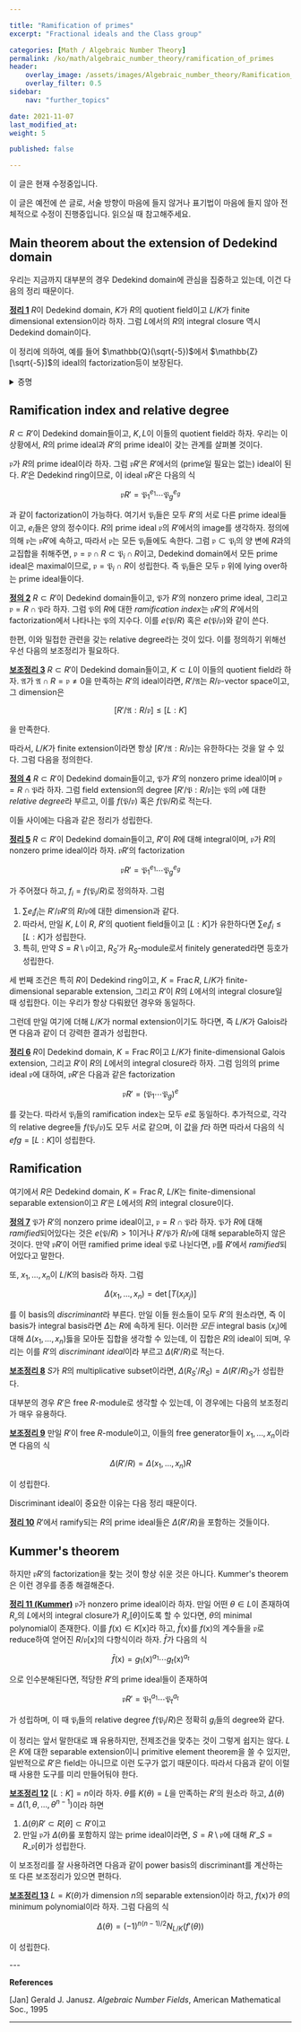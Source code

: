 ```yaml
---

title: "Ramification of primes"
excerpt: "Fractional ideals and the Class group"

categories: [Math / Algebraic Number Theory]
permalink: /ko/math/algebraic_number_theory/ramification_of_primes
header:
    overlay_image: /assets/images/Algebraic_number_theory/Ramification_of_primes.png
    overlay_filter: 0.5
sidebar: 
    nav: "further_topics"

date: 2021-11-07
last_modified_at: 
weight: 5

published: false

---
```


<div class="notice--warning" markdown="1">

이 글은 현재 수정중입니다.

이 글은 예전에 쓴 글로, 서술 방향이 마음에 들지 않거나 표기법이 마음에 들지 않아 전체적으로 수정이 진행중입니다. 읽으실 때 참고해주세요.

</div>


## Main theorem about the extension of Dedekind domain

우리는 지금까지 대부분의 경우 Dedekind domain에 관심을 집중하고 있는데, 이건 다음의 정리 때문이다.

<div class="proposition" markdown="1">

<ins id="thm1">**정리 1**</ins> $R$이 Dedekind domain, $K$가 $R$의 quotient field이고 $L/K$가 finite dimensional extension이라 하자. 그럼 $L$에서의 $R$의 integral closure 역시 Dedekind domain이다.

</div>

이 정리에 의하여, 예를 들어 $\mathbb{Q}(\sqrt{-5})$에서 $\mathbb{Z}[\sqrt{-5}]$의 ideal의 factorization등이 보장된다. 

<details class="proof--alone" markdown="1">
<summary>증명</summary>

$L$에서의 $K$의 relative separable closure를 $E$라 하자. 그럼 $E/K$는 separable extension이고, $L/E$는 purely inseparable extension이 된다. $R'$을 $R$의 $E$에서의 integral closure, 그리고 $R\'\'$을 $R'$의 $L$에서의 integral closure라 하면 integral closure의 transitivity에 의하여 $R\'\'$은 $R$의 $L$에서의 integral closure가 된다. 

우리는 우선 $R'$이 Dedekind domian인 것을 보인다. 이는 $R'$이 integrally closed Noetherian domain이고, 또 $R'$의 모든 prime ideal이 곧 maximal ideal이라는 것을 보이면 된다. $R'$은 $R$의 integral closure이므로 $R'$이 integrally closed가 되는 것은 자명하다. 또, $R'$은 field $L$의 subring이므로, integral domain이 되는 것 또한 자명하다. 

이제 $R'$이 Noetherian이라는 것을 보이자. $E/K$는 finite-dimensional extension이므로 basis $a_1,\ldots,a_n$을 잡을 수 있다. 한편, $E$의 임의의 원소 $x$는 $K[\mathrm{x}]$에서 minimal polynomial을 가진다. 이 minimal polynomial을 $f$라 하고, 식

$$f(\mathrm{x})=\mathrm{x}+\frac{r_{n-1}}{s_{n-1}}\mathrm{x}^{n-1}+\cdots+\frac{r_1}{s_1}\mathrm{x}+\frac{r_0}{s_0}=0$$

의 양 변에 $s_i$들의 least common multiple $s$를 곱하면 약간의 renaming을 통해

$$(s\mathrm{x})^n+r_{n-1}'(s\mathrm{x})^{n-1}+\cdots+r_1'(s\mathrm{x})+r_0'=0$$

이라 할 수 있다. $x$는 위의 식을 만족하므로, $\mathrm{t}=sx$는 다음의 식

$$\mathrm{t}^n+r_{n-1}'\mathrm{t}^{n-1}+\cdots+r_1'\mathrm{t}+r_0'=0$$

을 만족하고 따라서 $sx$는 $R$에 대해 integral이다. 따라서 $E$는 $R'$의 quotient field가 되고, 뿐만 아니라 임의의 $x\in E$에 적당한 $s\in R$을 곱하여 $sx$가 $R'$에 포함되도록 할 수 있다. 특히, $a_i$들 각각에 적당한 $R$의 원소들을 각각 곱하여 이들이 모두 $R'$에 속해있도록 할 수 있다. 따라서 일반성을 잃지 않고, 처음부터 $a_i$들이 모두 integral basis였다고 하자. 이제 $(a_i)$들의 dual basis $(b_j)$를 잡자. 그럼

> Claim. $R'\subset \sum Rb_j$.

임의의 $y\in R'$을 고르자. 그럼 $b_j$들이 $E/K$의 basis이므로, 적당한 $c_j\in K$들에 대하여 $y=c_jb_j$라 할 수 있다. 우리가 보이고 싶은 것은 $c_j$가 사실은 $R$의 원소들이라는 것이다. 이를 위해 trace form을 계산해보면

$$(y,a_i)=\left(\sum c_jb_j, a_i\right)=\sum c_j(b_j,a_i)=c_i $$

이고, $y$와 $a_i$ 각각이 $R'$의 원소이므로 $(y,a_i)=T_{E/K}(ya_i)$는 $ya_i\in R$의 minimal polynomial의 계수가 된다. 즉, $c_i\in R$이므로 claim이 완성된다.

따라서 $R'$은 finitely generated $R$-module $\sum Rb_j$의 $R$-submodule이고, 따라서 $R'$의 ideal들도 이 finitely generated $R$-module의 submodule이 된다. $R$은 Noetherian이므로 이들 ideal들은 모두 finitely generated이고 따라서 $R'$도 Noetherian이 된다.

이제 $R'$의 임의의 prime ideal이 maximal이라는 것을 보이면 $R'$이 Dedekind domain이라는 증명이 완료된다. 이를 위해 다음의 claim을 먼저 보이자.

> Claim. $A\subset B$가 integral domain이고, $A$가 integrally closed, 그리고 $B/A$가 integral이라 하자. 임의의 nonzero prime ideal $\mathfrak{P}\subset B$에 대하여, $\mathfrak{P}\cap A$도 $A$의 nonzero prime ideal이 된다. 

$\mathfrak{P}\cap A$가 nonzero임만 보이면 나머지는 분명하다. 임의의 nonzero $x\in\mathfrak{P}$에 대하여, $x$의 minimal polynomial

$$f(\mathrm{x})=\mathrm{x}^{r+1}+a_r\mathrm{x}^r+\cdots+a_1\mathrm{x}+a_0$$

이 $\operatorname{Frac}A$에 대한 minimal polynomial이라 하자. 그럼 이들 계수들은 모두 $A$에 속하고, $f(\mathrm{x})$의 irreducibility에 의해 $a_0\neq 0$이다. 따라서

$$a_0=-a_1x-a_2x^2-\cdots-x^{r+1}\in\mathfrak{P}\cap A.$$

특히, $A$를 field, $B$를 <span class="border-highlight">$B/A$가 integral인 integral domain</span>으로 잡으면 $B$는 field가 되어야 한다.

$\mathfrak{P}$를 $R'$의 nonzero prime ideal이라 하자. $R'$이 Dedekind domain임을 보이기 위해, 우리는 $\mathfrak{P}$가 maximal임을 보여야 한다. 앞선 claim에 의하여, $\mathfrak{p}=\mathfrak{P}\cap R$은 $R$의 nonzero prime ideal이 된다. 그런데 $R$은 Dedekind ring이므로 $R/\mathfrak{p}$는 field이다. 한편, $R'/\mathfrak{P}$는 integral domain이고 $R/\mathfrak{p}$를 포함한다. 이제 $\bar{x}=x+\mathfrak{P}$를 임의로 고르자. 그럼 $x\in R'$에 대해 integral이므로, monic polynomial

$$f(\mathrm{x})=\mathrm{x}^m+r_{m-1}\mathrm{x}^{m-1}+\cdots+r_1\mathrm{x}+r_0$$

이 존재하여 $f(x)=0$이다. 따라서, 양 변을 $\mathfrak{p}$로 나누면 $f$는 $R/\mathfrak{p}[\mathrm{x}]$의 polynomial이고, 이는 $\bar{x}$를 근으로 갖는다. 이제 $R'/\mathfrak{P}$는 $R/\mathfrak{p}$에 대해 integral이고, 그러므로 $R'/\mathfrak{P}$는 field가 되어 $\mathfrak{P}$는 $R'$의 maximal ideal이 된다.

이제 남은 것은 $R'$이 Dedekind domain이 된다는 것을 이용하여, purely inseparable extension $L/E$에서의 $R'$의 integral closure $R\'\'$ 또한 Dedekind domain이 된다는 것을 보이는 일이다. 이를 위해 우리는 $R\'\'$의 임의의 원소가 유한하게 많은 prime ideal에만 속해있으며, 또 $R\'\'$의 maximal ideal에서의 localization이 DVR이 됨을 보일 것이다. 

$L/E$는 finite-dimensional purely inseparable extension이므로, $\operatorname{char} L=p$이고, $q=p^r$에 대해 $x^q\in E$가 모든 $x\in L$에 대해 성립하도록 하는 $r>0$이 존재한다. 만약 $x\in R\'\'$이라면, $x\in E\cap R\'\'$이고, $R'$은 integrally closed이므로 $x^q\in R'$이다. 또, 반대로 만일 $x^q\in R'$이라면 $x$는 $R'$에 대해 integral이므로 $x\in R\'\'$이다. 

임의의 원소 $a\in R\'\'$에 대하여, $a$를 포함하는 $R\'\'$의 prime ideal은 많아야 유한 개 뿐이라는 것을 증명해야 한다. 이는 $R\'\'$의 prime ideal들과 $R\'$의 prime ideal들 사이의 일대일대응을 만들어서 해결할 것이다. $\mathfrak{P}$가 $R\'\'$의 nonzero prime ideal이라 하자. 그럼 $\mathfrak{p}=\mathfrak{P}\cap R'$은 $R'$의 nonzero prime ideal이고, 따라서 $\mathfrak{p}$는 maximal이다. 그럼 이제 임의의 $x\in\mathfrak{P}$에 대하여, $x^q\in\mathfrak{p}$이다. 반대로 만일 $x^q\in\mathfrak{p}$라면 $x$는 $R'$에 대해 integral이므로 $R\'\'$에 포함된다. 따라서 이는 prime ideal들 사이의 correspondence가 되고, $a^q$를 포함하는 $R'$의 prime ideal은 유한 개 뿐이므로, $a$를 포함하는 $R\'\'$의 prime ideal 또한 유한 개 뿐이다. 

이제 마지막으로, 임의의 maximal ideal $\mathfrak{P}\subset R\'\'$에 대해 $R_\mathfrak{P}\'\'$이 DVR이 됨을 보이자. 만일 $R'$이 DVR이었다면, $R\'\'$의 임의의   nonzero maximal ideal $\mathfrak{P}$와 $\mathfrak{p}=R'\cap\mathfrak{P}$에 대하여 $S=R'\setminus\mathfrak{p}$가 $R'$, $R\'\'$ 모두에서 multiplicative set이 될 것이다. 또 $S\subset R\'\'\setminus \mathfrak{P}$이므로 $R\'\'\_S\subset R\'\'\_\mathfrak{P}$이다. 그런데, 반대로 임의의 $x/y\in\mathfrak{R}\'\'_\mathfrak{P}$에 대하여, $y^q\in R'$이지만 $y\not\in\mathfrak{p}$이고, 따라서 $y^q\in S$이므로 $x/y=xy^{q-1}/y^q\in R\'\'_S$이기도 하다. 그러므로, 다음의 claim만 보이면 나머지는 자명하다.

> $R\'$이 quotient field $E$를 갖는 DVR이고, $R\'\'$이 finite-dimensional purely inseparable extension $L/E$에서 $R'$의 integral closure라 하자. 그럼 $R\'\'$도 DVR이다.  
</details>

## Ramification index and relative degree

$R\subset R'$이 Dedekind domain들이고, $K,L$이 이들의 quotient field라 하자. 우리는 이 상황에서, $R$의 prime ideal과 $R'$의 prime ideal이 갖는 관계를 살펴볼 것이다.

$\mathfrak{p}$가 $R$의 prime ideal이라 하자. 그럼 $\mathfrak{p}R'$은 $R'$에서의 (prime일 필요는 없는) ideal이 된다. $R'$은 Dedekind ring이므로, 이 ideal $\mathfrak{p}R'$은 다음의 식

$$\mathfrak{p}R'=\mathfrak{P}_1^{e_1}\cdots\mathfrak{P}_g^{e_g}$$

과 같이 factorization이 가능하다. 여기서 $\mathfrak{P}_i$들은 모두 $R'$의 서로 다른 prime ideal들이고, $e_i$들은 양의 정수이다. $R$의 prime ideal $\mathfrak{p}$의 $R'$에서의 image를 생각하자. 정의에 의해 $\mathfrak{p}$는 $\mathfrak{p}R'$에 속하고, 따라서 $\mathfrak{p}$는 모든 $\mathfrak{P}_i$들에도 속한다. 그럼 $\mathfrak{p}\subset\mathfrak{P}_i$의 양 변에 $R$과의 교집합을 취해주면, $\mathfrak{p}=\mathfrak{p}\cap R\subset\mathfrak{P}_i\cap R$이고, Dedekind domain에서 모든 prime ideal은 maximal이므로, $\mathfrak{p}=\mathfrak{P}_i\cap R$이 성립한다. 즉 $\mathfrak{P}_i$들은 모두 $\mathfrak{p}$ 위에 lying over하는 prime ideal들이다. 

<div class="definition" markdown="1">

<ins id="df2">**정의 2**</ins> $R\subset R'$이 Dedekind domain들이고, $\mathfrak{P}$가 $R'$의 nonzero prime ideal, 그리고 $\mathfrak{p}=R\cap\mathfrak{P}$라 하자. 그럼 $\mathfrak{P}$의 $R$에 대한 *ramification index*는 $\mathfrak{p}R'$의 $R'$에서의 factorization에서 나타나는 $\mathfrak{P}$의 지수다. 이를 $e(\mathfrak{P}/R)$ 혹은 $e(\mathfrak{P}/\mathfrak{p})$와 같이 쓴다.

</div>

한편, 이와 밀접한 관련을 갖는 relative degree라는 것이 있다. 이를 정의하기 위해선 우선 다음의 보조정리가 필요하다.

<div class="proposition" markdown="1">

<ins id="lem3">**보조정리 3**</ins> $R\subset R'$이 Dedekind domain들이고, $K\subset L$이 이들의 quotient field라 하자. $\mathfrak{A}$가 $\mathfrak{A}\cap R=\mathfrak{p}\neq 0$을 만족하는 $R'$의 ideal이라면, $R'/\mathfrak{A}$는 $R/\mathfrak{p}$-vector space이고, 그 dimension은

$$[R'/\mathfrak{A}:R/\mathfrak{p}]\leq[L:K]$$

을 만족한다. 

</div>

따라서, $L/K$가 finite extension이라면 항상 $[R'/\mathfrak{A}:R/\mathfrak{p}]$는 유한하다는 것을 알 수 있다. 그럼 다음을 정의한다.

<div class="definition" markdown="1">

<ins id="df4">**정의 4**</ins> $R\subset R'$이 Dedekind domain들이고, $\mathfrak{P}$가 $R'$의 nonzero prime ideal이며 $\mathfrak{p}=R\cap\mathfrak{P}$라 하자. 그럼 field extension의 degree $[R'/\mathfrak{P}:R/\mathfrak{p}]$는 $\mathfrak{P}$의 $\mathfrak{p}$에 대한 *relative degree*라 부르고, 이를 $f(\mathfrak{P}/\mathfrak{p})$ 혹은 $f(\mathfrak{P}/R)$로 적는다. 

</div>

이들 사이에는 다음과 같은 정리가 성립한다.

<div class="proposition" markdown="1">

<ins id="thm5">**정리 5**</ins> $R\subset R'$이 Dedekind domain들이고, $R'$이 $R$에 대해 integral이며, $\mathfrak{p}$가 $R$의 nonzero prime ideal이라 하자. $\mathfrak{p}R'$의 factorization

$$\mathfrak{p}R'=\mathfrak{P}_1^{e_1}\cdots\mathfrak{P}_g^{e_g}$$

가 주어졌다 하고, $f_i=f(\mathfrak{P}_i/R)$로 정의하자. 그럼

1. $\sum e_if_i$는 $R'/\mathfrak{p}R'$의 $R/\mathfrak{p}$에 대한 dimension과 같다.
2. 따라서, 만일 $K$, $L$이 $R$, $R'$의 quotient field들이고 $[L:K]$가 유한하다면 $\sum e_if_i\leq[L:K]$가 성립한다.
3. 특히, 만약 $S=R\setminus\mathfrak{p}$이고, $R_S'$가 $R_S$-module로서 finitely generated라면 등호가 성립한다.

</div>

세 번째 조건은 특히 $R$이 Dedekind ring이고, $K=\operatorname{Frac}R$, $L/K$가 finite-dimensional separable extension, 그리고 $R'$이 $R$의 $L$에서의 integral closure일 때 성립한다. 이는 우리가 항상 다뤄왔던 경우와 동일하다.

그런데 만일 여기에 더해 $L/K$가 normal extension이기도 하다면, 즉 $L/K$가 Galois라면 다음과 같이 더 강력한 결과가 성립한다.

<div class="proposition" markdown="1">

<ins id="thm6">**정리 6**</ins> $R$이 Dedekind domain, $K=\operatorname{Frac}R$이고 $L/K$가 finite-dimensional Galois extension, 그리고 $R'$이 $R$의 $L$에서의 integral closure라 하자. 그럼 임의의 prime ideal $\mathfrak{p}$에 대하여, $\mathfrak{p}R'$은 다음과 같은 factorization

$$\mathfrak{p}R'=(\mathfrak{P}_1\cdots\mathfrak{P}_g)^e$$

를 갖는다. 따라서 $\mathfrak{P}_i$들의 ramification index는 모두 $e$로 동일하다. 추가적으로, 각각의 relative degree들 $f(\mathfrak{P}_i/\mathfrak{p})$도 모두 서로 같으며, 이 값을 $f$라 하면 따라서 다음의 식 $efg=[L:K]$이 성립한다.

</div>

## Ramification

여기에서 $R$은 Dedekind domain, $K=\operatorname{Frac}R$, $L/K$는 finite-dimensional separable extension이고 $R'$은 $L$에서의 $R$의 integral closure이다. 

<div class="definition" markdown="1">

<ins id="df7">**정의 7**</ins> $\mathfrak{P}$가 $R'$의 nonzero prime ideal이고, $\mathfrak{p}=R\cap\mathfrak{P}$라 하자. $\mathfrak{P}$가 $R$에 대해 *ramified*되어있다는 것은 $e(\mathfrak{P}/R)>1$이거나 $R'/\mathfrak{P}$가 $R/\mathfrak{p}$에 대해 separable하지 않은 것이다. 만약 $\mathfrak{p}R'$이 어떤 ramified prime ideal $\mathfrak{P}$로 나뉜다면, $\mathfrak{p}$를 $R'$에서 *ramified*되어있다고 말한다.   

</div>

또, $x_1,\ldots, x_n$이 $L/K$의 basis라 하자. 그럼 

$$\Delta(x_1,\ldots, x_n)=\det[T(x_ix_j)]$$

를 이 basis의 *discriminant*라 부른다. 만일 이들 원소들이 모두 $R'$의 원소라면, 즉 이 basis가 integral basis라면 $\Delta$는 $R$에 속하게 된다. 이러한 *모든* integral basis $(x_i)$에 대해 $\Delta(x_1,\ldots, x_n)$듫을 모아둔 집합을 생각할 수 있는데, 이 집합은 $R$의 ideal이 되며, 우리는 이를 $R'$의 *discriminant ideal*이라 부르고 $\Delta(R'/R)$로 적는다. 

<div class="proposition" markdown="1">

<ins id="lem8">**보조정리 8**</ins> $S$가 $R$의 multiplicative subset이라면, $\Delta(R_S'/R_S)=\Delta(R'/R)_S$가 성립한다.

</div>

대부분의 경우 $R'$은 free $R$-module로 생각할 수 있는데, 이 경우에는 다음의 보조정리가 매우 유용하다.

<div class="proposition" markdown="1">

<ins id="lem9">**보조정리 9**</ins> 만일 $R'$이 free $R$-module이고, 이들의 free generator들이 $x_1,\ldots, x_n$이라면 다음의 식

$$\Delta(R'/R)=\Delta(x_1,\ldots, x_n)R$$

이 성립한다.

</div>

Discriminant ideal이 중요한 이유는 다음 정리 때문이다.

<div class="proposition" markdown="1">

<ins id="thm10">**정리 10**</ins> $R'$에서 ramify되는 $R$의 prime ideal들은 $\Delta(R'/R)$을 포함하는 것들이다.

</div>

## Kummer's theorem

하지만 $\mathfrak{p}R'$의 factorization을 찾는 것이 항상 쉬운 것은 아니다. Kummer's theorem은 이런 경우를 종종 해결해준다.

<div class="proposition" markdown="1">

<ins id="thm11">**정리 11 (Kummer)**</ins> $\mathfrak{p}$가 nonzero prime ideal이라 하자. 만일 어떤 $\theta\in L$이 존재하여 $R_\mathfrak{p}$의 $L$에서의 integral closure가 $R_\mathfrak{p}[\theta]$이도록 할 수 있다면, $\theta$의 minimal polynomial이 존재한다. 이를 $f(\mathrm{x})\in K[\mathrm{x}]$라 하고, $\bar{f}(\mathrm{x})$를 $f(\mathrm{x})$의 계수들을 $\mathfrak{p}$로 reduce하여 얻어진 $R/\mathfrak{p}[\mathrm{x}]$의 다항식이라 하자. $\bar{f}$가 다음의 식

$$\bar{f}(\mathrm{x})=g_1(\mathrm{x})^{a_1}\cdots g_t(\mathrm{x})^{a_t}$$

으로 인수분해된다면, 적당한 $R'$의 prime ideal들이 존재하여

$$\mathfrak{p}R'=\mathfrak{P}_1^{a_1}\cdots\mathfrak{P}_t^{a_t}$$

가 성립하며, 이 때 $\mathfrak{P}_i$들의 relative degree $f(\mathfrak{P}_i/R)$은 정확히 $g_i$들의 degree와 같다. 

</div>

이 정리는 앞서 말한대로 꽤 유용하지만, 전제조건을 맞추는 것이 그렇게 쉽지는 않다. $L$은 $K$에 대한 separable extension이니 primitive element theorem을 쓸 수 있지만, 일반적으로 $R'$은 field는 아니므로 이런 도구가 없기 때문이다. 따라서 다음과 같이 이럴 때 사용한 도구를 미리 만들어둬야 한다.

<div class="proposition" markdown="1">

<ins id="lem12">**보조정리 12**</ins> $[L:K]=n$이라 하자. $\theta$를 $K(\theta)=L$을 만족하는 $R'$의 원소라 하고, $\Delta(\theta)=\Delta(1,\theta,\ldots,\theta^{n-1})$이라 하면 

1. $\Delta(\theta)R'\subset R[\theta]\subset R'$이고
2. 만일 $\mathfrak{p}$가 $\Delta(\theta)$룰 포함하지 않는 prime ideal이라면, $S=R\setminus\mathfrak{p}$에 대해 $R'\_S=R\_\mathfrak{p}[\theta]$가 성립한다.

</div>

이 보조정리를 잘 사용하려면 다음과 같이 power basis의 discriminant를 계산하는 또 다른 보조정리가 있으면 편하다.

<div class="proposition" markdown="1">

<ins id="lem13">**보조정리 13**</ins> $L=K(\theta)$가 dimension $n$의 separable extension이라 하고, $f(\mathrm{x})$가 $\theta$의 minimum polynomial이라 하자. 그럼 다음의 식

$$\Delta(\theta)=(-1)^{n(n-1)/2}N_{L/K}(f'(\theta))$$

이 성립한다.

</div>
---

**References**

[Jan] Gerald J. Janusz. *Algebraic Number Fields*, American  Mathematical Soc., 1995

---
